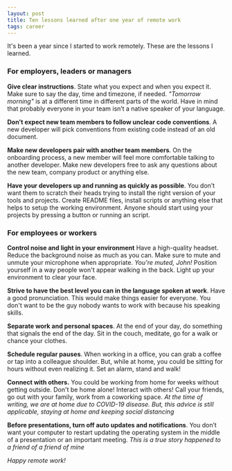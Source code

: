 ```yaml
---
layout: post
title: Ten lessons learned after one year of remote work
tags: career
---
```


It's been a year since I started to work remotely. These are the lessons I learned.

### For employers, leaders or managers

**Give clear instructions**. State what you expect and when you expect it. Make sure to say the day, time and timezone, if needed. _"Tomorrow morning"_ is at a different time in different parts of the world. Have in mind that probably everyone in your team isn’t a native speaker of your language. 

**Don’t expect new team members to follow unclear code conventions**. A new developer will pick conventions from existing code instead of an old document.

**Make new developers pair with another team members**. On the onboarding process, a new member will feel more comfortable talking to another developer. Make new developers free to ask any questions about the new team, company product or anything else.

**Have your developers up and running as quickly as possible**. You don’t want them to scratch their heads trying to install the right version of your tools and projects. Create README files, install scripts or anything else that helps to setup the working environment. Anyone should start using your projects by pressing a button or running an script.

### For employees or workers

**Control noise and light in your environment** Have a high-quality headset. Reduce the background noise as much as you can. Make sure to mute and unmute your microphone when appropriate. _You're muted, John!_ Position yourself in a way people won't appear walking in the back. Light up your environment to clear your face.

**Strive to have the best level you can in the language spoken at work**. Have a good pronunciation. This would make things easier for everyone. You don't want to be the guy nobody wants to work with because his speaking skills.

**Separate work and personal spaces**. At the end of your day, do something that signals the end of the day. Sit in the couch, meditate, go for a walk or chance your clothes.

**Schedule regular pauses**. When working in a office, you can grab a coffee or tap into a colleague shoulder. But, while at home, you could be sitting for hours without even realizing it. Set an alarm, stand and walk!

**Connect with others.** You could be working from home for weeks without getting outside. Don't be home alone! Interact with others! Call your friends, go out with your family, work from a coworking space. _At the time of writing, we are at home due to COVID-19 disease. But, this advice is still applicable, staying at home and keeping social distancing_

**Before presentations, turn off auto updates and notifications**. You don’t want your computer to restart updating the operating system in the middle of a presentation or an important meeting. _This is a true story happened to a friend of a friend of mine_

_Happy remote work!_